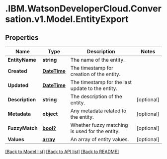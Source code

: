 # .IBM.WatsonDeveloperCloud.Conversation.v1.Model.EntityExport
## Properties

Name | Type | Description | Notes
------------ | ------------- | ------------- | -------------
**EntityName** | **string** | The name of the entity. | 
**Created** | [**DateTime**](DateTime.md) | The timestamp for creation of the entity. | 
**Updated** | [**DateTime**](DateTime.md) | The timestamp for the last update to the entity. | 
**Description** | **string** | The description of the entity. | [optional] 
**Metadata** | **object** | Any metadata related to the entity. | [optional] 
**FuzzyMatch** | [**bool?**](boolean.md) | Whether fuzzy matching is used for the entity. | [optional] 
**Values** | [**array<ValueExport>**](ValueExport.md) | An array of entity values. | [optional] 

[[Back to Model list]](../README.md#documentation-for-models) [[Back to API list]](../README.md#documentation-for-api-endpoints) [[Back to README]](../README.md)

